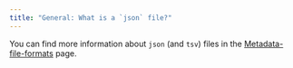 ```yaml
---
title: "General: What is a `json` file?"
---
```


You can find more information about `json` (and `tsv`) files in the
[Metadata-file-formats](./folders_and_files/metadata.md#json) page.
